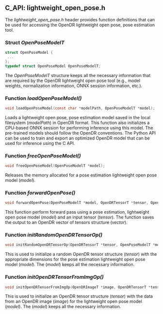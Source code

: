 ## C_API: lightweight_open_pose.h


The *lightweight_open_pose.h* header provides function definitions that can be used for accessing the OpenDR lightweight open pose, pose estimation tool.

### Struct *OpenPoseModelT*
```C
struct OpenPoseModel {
 ...
};
typedef struct OpenPoseModel OpenPoseModelT;
```
The *OpenPoseModelT* structure keeps all the necessary information that are required by the OpenDR lightweight open pose tool (e.g., model weights, normalization information, ONNX session information, etc.).


### Function *loadOpenPoseModel()*
```C
void loadOpenPoseModel(const char *modelPath, OpenPoseModelT *model);
```
 Loads a lightweight open pose, pose estimation model saved in the local filesystem (*modelPath*) in OpenDR format.
 This function also initializes a CPU-based ONNX session for performing inference using this model.
 The pre-trained models should follow the OpenDR conventions.
 The Python API can be used to train and export an optimized OpenDR model that can be used for inference using the C API.
 
### Function *freeOpenPoseModel()*
```C
void freeOpenPoseModel(OpenPoseModelT *model);
```
Releases the memory allocated for a pose estimation lightweight open pose model (*model*).


### Function *forwardOpenPose()*
```C
void forwardOpenPose(OpenPoseModelT *model, OpenDRTensorT *tensor, OpenDRTensorVectorT *vector);
```
This function perform forward pass using a pose estimation, lightweight open pose model (*model*) and an input tensor (*tensor*).
The function saves the output to an OpenDR vector of tensors structure (*vector*).


### Function *initRandomOpenDRTensorOp()*
```C
void initRandomOpenDRTensorOp(OpenDRTensorT *tensor, OpenPoseModelT *model);
```
This is used to initialize a random OpenDR tensor structure (*tensor*) with the appropriate dimensions for the pose estimation lightweight open pose model (*model*).
The (*model*) keeps all the necessary information.

### Function *initOpenDRTensorFromImgOp()*
```C
void initOpenDRTensorFromImgOp(OpenDRImageT *image, OpenDRTensorT *tensor, OpenPoseModelT *model);
```
This is used to initialize an OpenDR tensor structure (*tensor*) with the data from an OpenDR image (*image*) for the lightweight open pose model (*model*).
The (*model*) keeps all the necessary information.

